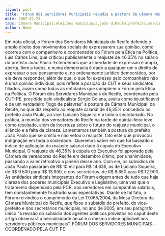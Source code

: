 ```yaml
---
layout: post
title: "Fórum dos Servidores Municipais repudia a postura da Câmara Municipal  e do prefeito João Paulo"
date: 2007-02-23
tags: Câmara Municipal,eleições municipais,joão d,Paulo,prefeito,servidores públicos
author: None
---
```

Em nota oficial, o Fórum dos Servidores Municipais do Recife defende o amplo direito dos movimentos sociais de expressarem sua opinião, como ocorreu com o companheiro e coordenador do Fórum pela Ética na Política, Luís Carlos Lins, que criticou publicamente o reajuste de 46,35% no salário do prefeito João Paulo. 
Entendemos que a liberdade de expressão é ampla, aberta, livre a todos, e numa democracia é dado a qualquer um o direito de expressar o seu pensamento e, no ordenamento jurídico democrático, por ele deve responder, além de que, o que foi expresso pelo companheiro não é uma opinião individual, pois reflete a posição da CUT e seus sindicatos filiados, assim como todas as entidades que compõem o Fórum pela Ética na Política.
O Fórum dos Servidores Municipais do Recife, coordenado pela CUT-PE, presidida pelo sindicalista Sérgio Goiana, avalia como injustificável e de um verdadeiro “jogo de palavras” a postura da Câmara Municipal&nbsp; do Recife, no que diz respeito ao reajuste salarial de 46,35% concedido ao prefeito João Paulo, ao vice Luciano Siqueira e a todo o secretariado.
Na prática, a reunião dos vereadores do Recife na tarde de quinta-feira teve como resultado, além da incerteza sobre o futuro do reajuste municipal, o silêncio e a falta de clareza. Lamentamos também a postura do prefeito João Paulo que se omitiu e não vetou o reajuste, fato este que provocou indignação em toda a sociedade.&nbsp; 
Queremos saber em que foi baseado o índice de aplicação do reajuste salarial dado à cúpula do Executivo Municipal. O reajuste de 46,35% à cúpula do Executivo foi aprovado pela Câmara de vereadores do Recife em dezembro último, por unanimidade, passando a valer retroativo a janeiro desse ano. Com ele, os subsídios de João Paulo passaram de R$ 10 mil para R$ 14.635, os de Luciano Siqueira, de R$ 9.500 para R$ 13.900, e dos secretários, de R$ 8.850 para R$ 12.900.
As entidades sindicais integrantes do Fórum exigem antes de tudo que haja clareza dos poderes municipais Executivo e Legislativo, uma vez que o tratamento dispensado pela PCR, aos servidores em campanhas salariais, tem constantemente frustrado suas expectativas. 
Diante de tal fato, o Fórum reivindica o cumprimento da Lei 17.065/2004, da Mesa Diretora da Câmara Municipal do Recife, que fixou o subsídio do prefeito, do vice-prefeito e dos secretários municipais, no ano de 2005, em seu parágrafo único “a revisão do subsídio dos agentes políticos previstos no caput deste artigo observará a periodicidade anual e o mesmo índice aplicável aos servidores públicos municipais”.
FÓRUM DOS SERVIDORES MUNICIPAIS –COORDENADO PELA CUT-PE 